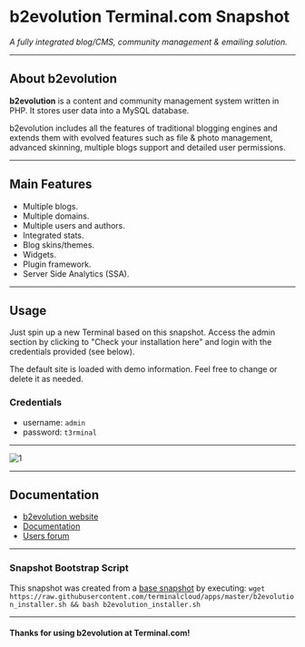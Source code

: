 # **b2evolution** Terminal.com Snapshot

*A fully integrated blog/CMS, community management & emailing solution.*

---

## About b2evolution

**b2evolution** is a content and community management system written in PHP. It stores user data into a MySQL database.

b2evolution includes all the features of traditional blogging engines and extends them with evolved features such as file & photo management, advanced skinning, multiple blogs support and detailed user permissions.

---

## Main Features

- Multiple blogs.
- Multiple domains.
- Multiple users and authors.
- Integrated stats.
- Blog skins/themes.
- Widgets.
- Plugin framework.
- Server Side Analytics (SSA).

---

## Usage

Just spin up a new Terminal based on this snapshot. Access the admin section by clicking to "Check your installation here" and login with the credentials provided (see below).

The default site is loaded with demo information. Feel free to change or delete it as needed.

### Credentials

- username: `admin`
- password: `t3rminal`

---

![1](http://b2evolution.net/media/blogs/home/blog_a_evopress.png)

---

## Documentation

- [b2evolution website](http://b2evolution.net/)
- [Documentation](http://b2evolution.net/man/)
- [Users forum](http://forums.b2evolution.net/)

---

### Snapshot Bootstrap Script

This snapshot was created from a [base snapshot](https://www.terminal.com/tiny/FzpHiTXG1K) by executing:
`wget https://raw.githubusercontent.com/terminalcloud/apps/master/b2evolution_installer.sh && bash b2evolution_installer.sh`

---

#### Thanks for using b2evolution at Terminal.com!

